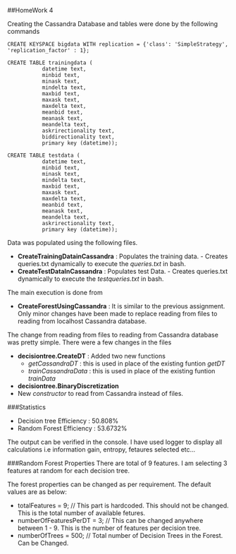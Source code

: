 ##HomeWork 4

Creating the Cassandra Database and tables were done by the following commands
```
CREATE KEYSPACE bigdata WITH replication = {'class': 'SimpleStrategy', 'replication_factor' : 1};

CREATE TABLE trainingdata (
           datetime text,
           minbid text,
           minask text,
           mindelta text,
           maxbid text,
           maxask text,
           maxdelta text,
           meanbid text,
           meanask text,
           meandelta text,
           askrirectionality text,
           biddirectionality text,
           primary key (datetime));

CREATE TABLE testdata (
           datetime text,
           minbid text,
           minask text,
           mindelta text,
           maxbid text,
           maxask text,
           maxdelta text,
           meanbid text,
           meanask text,
           meandelta text,
           askrirectionality text,
           primary key (datetime));
```

Data was populated using the following files.
 - **CreateTrainingDatainCassandra** : Populates the training data.
           - Creates queries.txt dynamically to execute the *queries.txt* in bash.
 - **CreateTestDataInCassandra** : Populates test Data.
           - Creates queries.txt dynamically to execute the *testqueries.txt* in bash.

The main execution is done from 
 - **CreateForestUsingCassandra** : It is similar to the previous assignment. Only minor changes have been made to replace reading from files to reading from localhost Cassandra database.

The change from reading from files to reading from Cassandra database was pretty simple.
There were a few changes in the files
 - **decisiontree.CreateDT** : Added two new functions 
   - *getCassandraDT* : this is used in place of the existing funtion *getDT*
   - *trainCassandraData* : this is used in place of the existing funtion *trainData*
 - **decisiontree.BinaryDiscretization**
  - New *constructor* to read from Cassandra instead of files.

###Statistics
- Decision tree Efficiency : 50.808%
- Random Forest Efficiency : 53.6732%

The output can be verified in the console. I have used logger to display all calculations i.e information gain, entropy, fetaures selected etc... 


###Random Forest Properties
There are total of 9 features. I am selecting 3 features at random for each decision tree.

The forest properties can be changed as per requirement.
The default values are as below:
 - totalFeatures = 9; // This part is hardcoded. This should not be changed. This is the total number of available fetures.
 - numberOfFeaturesPerDT = 3; // This can be changed anywhere between 1 - 9. This is the number of features per decision tree.
 - numberOfTrees = 500; // Total number of Decision Trees in the Forest. Can be Changed.
